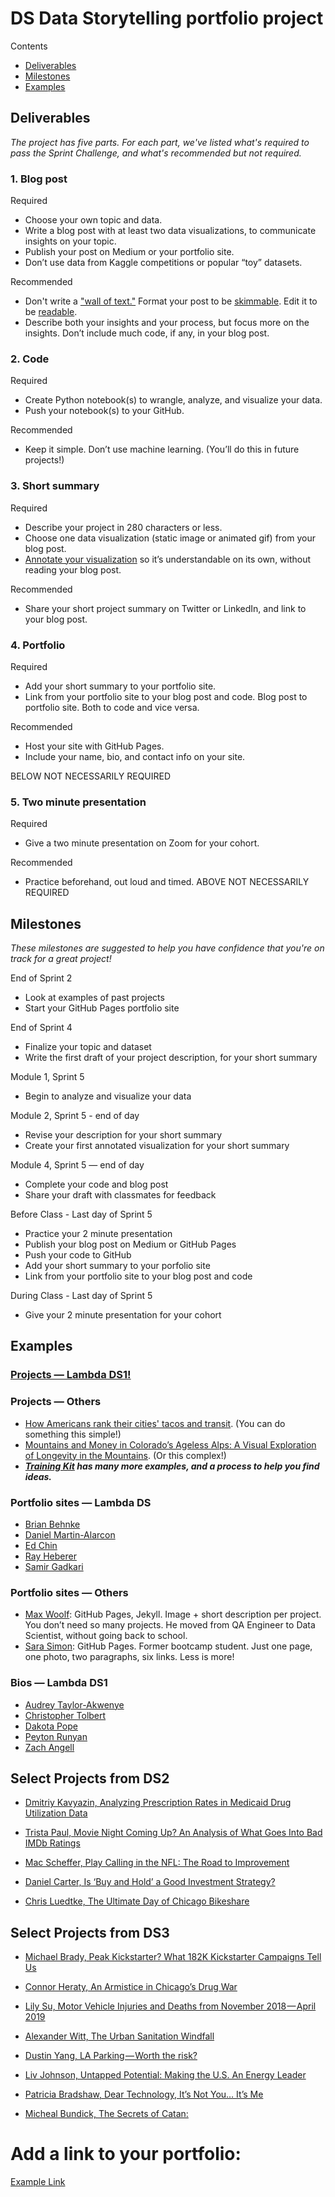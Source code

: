 # DS Data Storytelling portfolio project

Contents
- [Deliverables](#deliverables)
- [Milestones](#milestones)
- [Examples](#examples)

## Deliverables

_The project has five parts. For each part, we've listed what's required to pass the Sprint Challenge, and what's recommended but not required._

### 1. Blog post

Required
- Choose your own topic and data.
- Write a blog post with at least two data visualizations, to communicate insights on your topic.
- Publish your post on Medium or your portfolio site.
- Don’t use data from Kaggle competitions or popular “toy” datasets.

Recommended
- Don't write a ["wall of text."](https://www.theonion.com/nation-shudders-at-large-block-of-uninterrupted-text-1819571366) Format your post to be [skimmable](https://www.nngroup.com/articles/how-users-read-on-the-web/). Edit it to be [readable](http://www.hemingwayapp.com/).
- Describe both your insights and your process, but focus more on the insights. Don’t include much code, if any, in your blog post.

### 2. Code
Required
- Create Python notebook(s) to wrangle, analyze, and visualize your data.
- Push your notebook(s) to your GitHub.

Recommended
- Keep it simple. Don’t use machine learning. (You’ll do this in future projects!)

### 3. Short summary
Required
- Describe your project in 280 characters or less.
- Choose one data visualization (static image or animated gif) from your blog post.
- [Annotate your visualization](https://www.dataquest.io/blog/making-538-plots/) so it’s understandable on its own, without reading your blog post.

Recommended
- Share your short project summary on Twitter or LinkedIn, and link to your blog post.

### 4. Portfolio
Required
- Add your short summary to your portfolio site.
- Link from your portfolio site to your blog post and code. Blog post to portfolio site. Both to code and vice versa.

Recommended
- Host your site with GitHub Pages.
- Include your name, bio, and contact info on your site.

BELOW NOT NECESSARILY REQUIRED
### 5. Two minute presentation
Required
- Give a two minute presentation on Zoom for your cohort.

Recommended
- Practice beforehand, out loud and timed. 
ABOVE NOT NECESSARILY REQUIRED

## Milestones

_These milestones are suggested to help you have confidence that you're on track for a great project!_

End of Sprint 2
- Look at examples of past projects
- Start your GitHub Pages portfolio site

End of Sprint 4
- Finalize your topic and dataset
- Write the first draft of your project description, for your short summary

Module 1, Sprint 5
- Begin to analyze and visualize your data

Module 2, Sprint 5 - end of day
- Revise your description for your short summary
- Create your first annotated visualization for your short summary

Module 4, Sprint 5 — end of day
- Complete your code and blog post
- Share your draft with classmates for feedback

Before Class - Last day of Sprint 5 
- Practice your 2 minute presentation
- Publish your blog post on Medium or GitHub Pages
- Push your code to GitHub
- Add your short summary to your porfolio site
- Link from your portfolio site to your blog post and code

During Class - Last day of Sprint 5
- Give your 2 minute presentation for your cohort

## Examples

### [Projects — Lambda DS1!](https://drive.google.com/file/d/1RJoAqDgawzSHOJPlDQRRlfz-EnIsskpL/view?usp=sharing)

### Projects — Others
- [How Americans rank their cities' tacos and transit](https://cdn.theatlantic.com/assets/media/img/posts/2018/12/tacos_vs_transit_major_cities/44577a9f0.png). (You can do something this simple!)
- [Mountains and Money in Colorado’s Ageless Alps: A Visual Exploration of Longevity in the Mountains](https://twitter.com/mulletmapping/status/1080847004270583809). (Or this complex!)
- ***[Training Kit](https://learn.lambdaschool.com/ds/module/recedjanlbpqxic2r) has many more examples, and a process to help you find ideas.***

### Portfolio sites — Lambda DS
- [Brian Behnke](https://brianbehnke.github.io/)
- [Daniel Martin-Alarcon](https://danielmartinalarcon.github.io/)
- [Ed Chin](https://ed-chin-git.github.io/)
- [Ray Heberer](http://www.rayheberer.ai/)
- [Samir Gadkari](https://samirgadkari.github.io/)

### Portfolio sites — Others
- [Max Woolf](https://minimaxir.com/): GitHub Pages, Jekyll. Image + short description per project. You don’t need so many projects. He moved from QA Engineer to Data Scientist, without going back to school.
- [Sara Simon](https://smbsimon.github.io/): GitHub Pages. Former bootcamp student. Just one page, one photo, two paragraphs, six links. Less is more!

### Bios — Lambda DS1
- [Audrey Taylor-Akwenye](https://audreyakwenye.github.io/aboutme/)
- [Christopher Tolbert](https://hughjafro.github.io/aboutme/)
- [Dakota Pope](https://dpgofast.github.io/aboutme/)
- [Peyton Runyan](https://peytonrunyan.github.io/aboutme/)
- [Zach Angell](https://zangell44.github.io/aboutme/)


## Select Projects from DS2

- [Dmitriy Kavyazin, Analyzing Prescription Rates in Medicaid Drug Utilization Data](https://medium.com/@dmitriy.kavyazin/what-drugs-are-people-on-56ce31b40a4f)

- [Trista Paul, Movie Night Coming Up? An Analysis of What Goes Into Bad IMDb Ratings](https://medium.com/@tristap98/movie-night-coming-up-an-analysis-of-what-goes-into-bad-imdb-ratings-7f290cac2e7f)

- [Mac Scheffer, Play Calling in the NFL: The Road to Improvement](https://blog.usejournal.com/play-calling-in-the-nfl-the-road-to-improvement-fabeb4da7eb8)

- [Daniel Carter, Is ‘Buy and Hold’ a Good Investment Strategy?](https://medium.com/@daniel_carter/is-buy-and-hold-a-good-investment-strategy-fe2d43266bb5)

- [Chris Luedtke, The Ultimate Day of Chicago Bikeshare](https://chrisluedtke.github.io/divvy-data.html)

## Select Projects from DS3

- [Michael Brady, Peak Kickstarter? What 182K Kickstarter Campaigns Tell Us](https://medium.com/@mikebrady44/peak-kickstarter-35dc7f242a2a)

- [Connor Heraty, An Armistice in Chicago’s Drug War](https://medium.com/@connorpheraty/an-armistice-in-chicagos-drug-war-4245bcd9d66f)

- [Lily Su, Motor Vehicle Injuries and Deaths from November 2018 — April 2019](https://medium.com/@lilysu/motor-vehicle-injuries-and-deaths-from-nov-1-2018-apr-8-2019-a3a50b5e063c)

- [Alexander Witt, The Urban Sanitation Windfall](https://alex-witt.github.io/2019-04-19-dc_parking/)

- [Dustin Yang, LA Parking — Worth the risk?](https://medium.com/@yangdustin5/la-parking-worth-the-risk-207d167c313)

- [Liv Johnson, Untapped Potential: Making the U.S. An Energy Leader](https://blog.usejournal.com/untapped-potential-making-the-u-s-an-energy-leader-378b387263fa)


- [Patricia Bradshaw, Dear Technology, It’s Not You… It’s Me](https://blog.usejournal.com/dear-technology-its-not-you-it-s-me-8d27ff3fc3c5?sk=57ef664c141253f770e4a2833c5eabff)

- [Micheal Bundick, The Secrets of Catan:](https://medium.com/@bundickm/the-secrets-of-catan-ed203a9a7c61)

# Add a link to your portfolio:

[Example Link](http://www.dsglossary.com)
